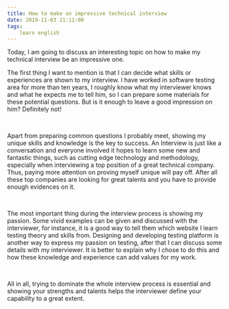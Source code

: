 ```yaml
---
title: How to make an impressive technical interview
date: 2019-11-03 21:11:00
tags:
    learn english
---
```

Today, I am going
to discuss an interesting topic on how to make my technical interview be an
impressive one. 

The first thing I
want to mention is that I can decide what skills or experiences are shown to my
interview. I have worked in software testing area for more than ten years, I roughly
know what my interviewer knows and what he expects me to tell him, so I can
prepare some materials for these potential questions. But is it enough to leave
a good impression on him? Definitely not!

 

Apart from
preparing common questions I probably meet, showing my unique skills and knowledge
is the key to success. An Interview is just like a conversation and everyone
involved it hopes to learn some new and fantastic things, such as cutting edge
technology and methodology, especially when interviewing a top position of a
great technical company. Thus, paying more attention on proving myself unique
will pay off. After all these top companies are looking for great talents and
you have to provide enough evidences on it.

 

The most important
thing during the interview process is showing my passion. Some vivid examples
can be given and discussed with the interviewer, for instance, it is a good way
to tell them which website I learn testing theory and skills from. Designing and
developing testing platform is another way to express my passion on testing,
after that I can discuss some details with my interviewer. It is better to
explain why I chose to do this and how these knowledge and experience can add
values for my work.

 

All in all, trying
to dominate the whole interview process is essential and showing your strengths
and talents helps the interviewer define your capability to a great extent.  